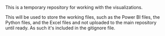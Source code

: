 This is a temporary repository for working with the visualizations.

This will be used to store the working files, such as the Power BI files, the Python files, and the Excel files and not uploaded to the main repository until ready. As such it's included in the gitignore file.